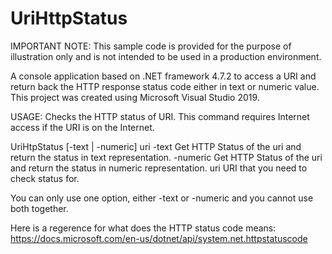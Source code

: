 # UriHttpStatus
IMPORTANT NOTE: This sample code is provided for the purpose of illustration only and is not intended to be used in a production environment.

A console application based on .NET framework 4.7.2 to access a URI and return back the HTTP response status code either in text or numeric value. This project was created using Microsoft Visual Studio 2019.

USAGE:
Checks the HTTP status of URI. This command requires Internet access if the URI is on the Internet.

UriHtpStatus [-text | -numeric] uri
-text           Get HTTP Status of the uri and return the status in text representation.
-numeric        Get HTTP Status of the uri and return the status in numeric representation.
uri             URI that you need to check status for.

You can only use one option, either -text or -numeric and you cannot use both together.

Here is a regerence for what does the HTTP status code means:
https://docs.microsoft.com/en-us/dotnet/api/system.net.httpstatuscode
